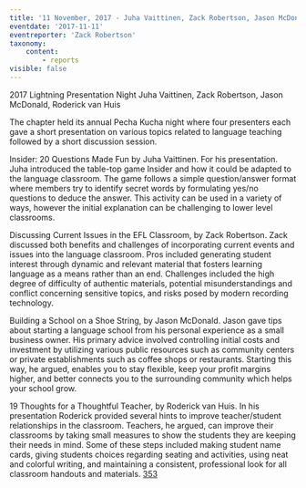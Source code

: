 ```yaml
---
title: '11 November, 2017 - Juha Vaittinen, Zack Robertson, Jason McDonald, Roderick van Huis'
eventdate: '2017-11-11'
eventreporter: 'Zack Robertson'
taxonomy:
    content:
        - reports
visible: false
---
```


2017 Lightning Presentation Night
Juha Vaittinen, Zack Robertson, Jason McDonald, Roderick van Huis

The chapter held its annual Pecha Kucha night where four presenters each gave a short presentation on various topics related to language teaching followed by a short discussion session.

Insider: 20 Questions Made Fun by Juha Vaittinen. For his presentation. Juha introduced the table-top game Insider and how it could be adapted to the language classroom. The game follows a simple question/answer format where members try to identify secret words by formulating yes/no questions to deduce the answer. This activity can be used in a variety of ways, however the initial explanation can be challenging to lower level classrooms.

Discussing Current Issues in the EFL Classroom, by Zack Robertson. Zack discussed both benefits and challenges of incorporating current events and issues into the language classroom. Pros included generating student interest through dynamic and relevant material that fosters learning language as a means rather than an end. Challenges included the high degree of difficulty of authentic materials, potential misunderstandings and conflict concerning sensitive topics, and risks posed by modern recording technology.

Building a School on a Shoe String, by Jason McDonald. Jason gave tips about starting a language school from his personal experience as a small business owner. His primary advice involved controlling initial costs and investment by utilizing various public resources such as community centers or private establishments such as coffee shops or restaurants. Starting this way, he argued, enables you to stay flexible, keep your profit margins higher, and better connects you to the surrounding community which helps your school grow.

19 Thoughts for a Thoughtful Teacher, by Roderick van Huis. In his presentation Roderick provided several hints to improve teacher/student relationships in the classroom. Teachers, he argued, can improve their classrooms by taking small measures to show the students they are keeping their needs in mind. Some of these steps included making student name cards, giving students choices regarding seating and activities, using neat and colorful writing, and maintaining a consistent, professional look for all classroom handouts and materials.
<a href="/chapters/kq/schedule/2017/november/11">353</a>
